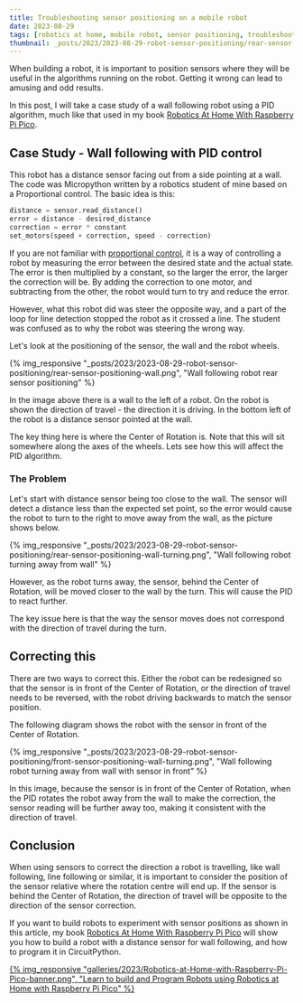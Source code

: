 ```yaml
---
title: Troubleshooting sensor positioning on a mobile robot
date: 2023-08-29
tags: [robotics at home, mobile robot, sensor positioning, troubleshooting, robot building, pid control]
thumbnail: _posts/2023/2023-08-29-robot-sensor-positioning/rear-sensor-positioning-wall.png
---
```

When building a robot, it is important to position sensors where they will be useful in the algorithms running on the robot. Getting it wrong can lead to amusing and odd results.

In this post, I will take a case study of a wall following robot using a PID algorithm, much like that used in my book [Robotics At Home With Raspberry Pi Pico](https://packt.link/5swS2).

## Case Study - Wall following with PID control

This robot has a distance sensor facing out from a side pointing at a wall. The code was Micropython written by a robotics student of mine based on a Proportional control. The basic idea is this:

```python
distance = sensor.read_distance()
error = distance - desired_distance
correction = error * constant
set_motors(speed + correction, speed - correction)
```

If you are not familiar with [proportional control](2023/08/05/raspberry-pi-pico-line-follower), it is a way of controlling a robot by measuring the error between the desired state and the actual state. The error is then multiplied by a constant, so the larger the error, the larger the correction will be. By adding the correction to one motor, and subtracting from the other, the robot would turn to try and reduce the error.

However, what this robot did was steer the opposite way, and a part of the loop for line detection stopped the robot as it crossed a line. The student was confused as to why the robot was steering the wrong way.

Let's look at the positioning of the sensor, the wall and the robot wheels.

{% img_responsive "_posts/2023/2023-08-29-robot-sensor-positioning/rear-sensor-positioning-wall.png", "Wall following robot rear sensor positioning" %}

In the image above there is a wall to the left of a robot. On the robot is shown the direction of travel - the direction it is driving. In the bottom left of the robot is a distance sensor pointed at the wall.

The key thing here is where the Center of Rotation is. Note that this will sit somewhere along the axes of the wheels. Lets see how this will affect the PID algorithm.

### The Problem

Let's start with distance sensor being too close to the wall. The sensor will detect a distance less than the expected set point, so the error would cause the robot to turn to the right to move away from the wall, as the picture shows below.

{% img_responsive "_posts/2023/2023-08-29-robot-sensor-positioning/rear-sensor-positioning-wall-turning.png", "Wall following robot turning away from wall" %}

However, as the robot turns away, the sensor, behind the Center of Rotation, will be moved closer to the wall by the turn. This will cause the PID to react further.

The key issue here is that the way the sensor moves does not correspond with the direction of travel during the turn.

## Correcting this

There are two ways to correct this. Either the robot can be redesigned so that the sensor is in front of the Center of Rotation, or the direction of travel needs to be reversed, with the robot driving backwards to match the sensor position.

The following diagram shows the robot with the sensor in front of the Center of Rotation.

{% img_responsive "_posts/2023/2023-08-29-robot-sensor-positioning/front-sensor-positioning-wall-turning.png", "Wall following robot turning away from wall with sensor in front" %}

In this image, because the sensor is in front of the Center of Rotation, when the PID rotates the robot away from the wall to make the correction, the sensor reading will be further away too, making it consistent with the direction of travel.

## Conclusion

When using sensors to correct the direction a robot is travelling, like wall following, line following or similar, it is important to consider the position of the sensor relative where the rotation centre will end up. If the sensor is behind the Center of Rotation, the direction of travel will be opposite to the direction of the sensor correction.

If you want to build robots to experiment with sensor positions as shown in this article, my book [Robotics At Home With Raspberry Pi Pico](https://packt.link/5swS2) will show you how to build a robot with a distance sensor for wall following, and how to program it in CircuitPython.

<a href="https://packt.link/5swS2" title="Learn to build and Program Robots using Robotics at Home with Raspberry Pi Pico">{% img_responsive "galleries/2023/Robotics-at-Home-with-Raspberry-Pi-Pico-banner.png", "Learn to build and Program Robots using Robotics at Home with Raspberry Pi Pico" %}</a>
